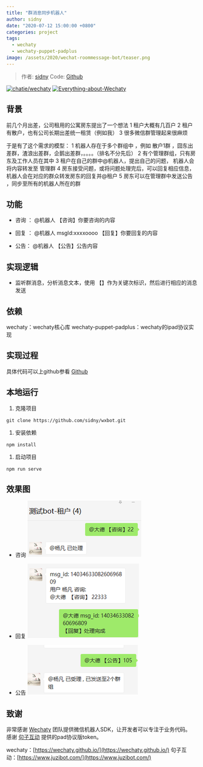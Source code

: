 ```yaml
---
title: "群消息同步机器人"
author: sidny
date: "2020-07-12 15:00:00 +0800"
categories: project
tags:
  - wechaty
  - wechaty-puppet-padplus
image: /assets/2020/wechat-roommessage-bot/teaser.png
---
```


> 作者: [sidny](https://github.com/sidny/)
> Code: [Github](https://github.com/sidny/wxbot)

[![chatie/wechaty](https://img.shields.io/badge/Powered%20By-Wechaty-green.svg#align=left&display=inline&height=20&margin=%5Bobject%20Object%5D&originHeight=20&originWidth=132&status=done&style=none&width=132)](https://github.com/chatie/wechaty)
[![Everything-about-Wechaty](https://img.shields.io/badge/Wechaty-%E5%BC%80%E6%BA%90%E6%BF%80%E5%8A%B1%E8%AE%A1%E5%88%92-green.svg#align=left&display=inline&height=20&margin=%5Bobject%20Object%5D&originHeight=20&originWidth=134&status=done&style=none&width=134)](https://github.com/juzibot/Welcome/wiki/Everything-about-Wechaty)

## 背景

前几个月出差，公司租用的公寓房东提出了一个想法
1 租户大概有几百户
2 租户有散户，也有公司长期出差统一租赁（例如我）
3 很多微信群管理起来很麻烦

于是有了这个需求的模型：
1 机器人存在于多个群组中 ，例如 散户1群 ，囧东出差群，渣浪出差群，企鹅出差群，。。。。（排名不分先后）
2 有个管理群组，只有房东及工作人员在其中
3 租户在自己的群中@机器人，提出自己的问题， 机器人会将内容转发至 管理群
4 房东接受问题，或将问题处理完后，可以回复相应信息，机器人会在对应的群众转发房东的回复并@租户
5 房东可以在管理群中发送公告 ，同步至所有的机器人所在的群

<!--more-->

## 功能

- 咨询 ：
  @机器人 【咨询】你要咨询的内容

- 回复 ：
  @机器人 msgId:xxxxoooo
  【回复】你要回复的内容

- 公告：
  @机器人 【公告】公告内容

## 实现逻辑

- 监听群消息，分析消息文本，使用 【】作为关键次标识，然后进行相应的消息发送

## 依赖

wechaty：wechaty核心库
wechaty-puppet-padplus：wechaty的ipad协议实现

## 实现过程

具体代码可以上github参看 [Github](https://github.com/sidny/wxbot)

## 本地运行

1. 克隆项目

```shell
git clone https://github.com/sidny/wxbot.git
```

1. 安装依赖

```shell
npm install
```

1. 启动项目

```shell
npm run serve
```

## 效果图

- 咨询
  ![咨询](/assets/2020/wechat-roommessage-bot/query.png)

- 回复
  ![回复](/assets/2020/wechat-roommessage-bot/answer.png)

- 公告
  ![公告](/assets/2020/wechat-roommessage-bot/notice.png)

## 致谢

非常感谢 [Wechaty](https://wechaty.github.io/) 团队提供微信机器人SDK，让开发者可以专注于业务代码。
感谢 [句子互动](https://www.juzibot.com/) 提供的pad协议版token。

wechaty：[https://wechaty.github.io/](https://wechaty.github.io/)
句子互动：[https://www.juzibot.com/](https://www.juzibot.com/)
